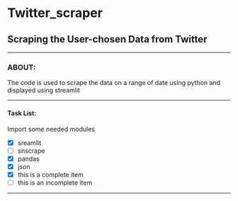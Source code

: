 # Twitter_scraper
## Scraping the User-chosen Data from Twitter
----
### ABOUT:
   The code is used to scrape the data on a range of date using python and displayed using streamlit
***
#### Task List:
Import some needed modules
- [x] sreamlit
- [ ] snscrape
- [x] pandas
- [x] json
- [x] this is a complete item
- [ ] this is an incomplete item
 ---

